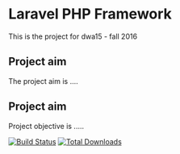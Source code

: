 # Laravel PHP Framework
This is the project for dwa15 - fall 2016

## Project aim
The project aim is ....

## Project aim
Project objective is .....

[![Build Status](https://travis-ci.org/laravel/framework.svg)](https://travis-ci.org/laravel/framework)
[![Total Downloads](https://poser.pugx.org/laravel/framework/d/total.svg)](https://packagist.org/packages/laravel/framework)


